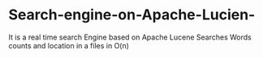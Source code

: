 # Search-engine-on-Apache-Lucien-
It is a real time search Engine based on Apache Lucene   Searches Words counts and location in a files in O(n)
